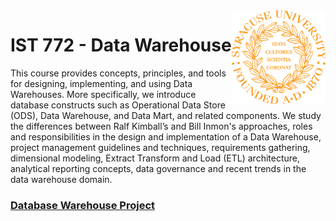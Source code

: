 <img align="right" width="150" height="150" src="https://github.com/dcaley5005/Data_Science/blob/main/Syracuse/Applied%20Data%20Science%20Portfolio/syracuse_logo.png">

# IST 772 - Data Warehouse

This course provides concepts, principles, and tools for designing, implementing, and using Data Warehouses. More specifically, we introduce database constructs such as Operational Data Store (ODS), Data Warehouse, and Data Mart, and related components. We study the differences between Ralf Kimball’s and Bill Inmon's approaches, roles and responsibilities in the design and implementation of a Data Warehouse, project management guidelines and techniques, requirements gathering, dimensional modeling, Extract Transform and Load (ETL) architecture, analytical reporting concepts, data governance and recent trends in the data warehouse domain.


### [Database Warehouse Project](https://github.com/dcaley5005/Data_Science/blob/main/Syracuse/Applied%20Data%20Science%20Portfolio/IST%20722%20-%20Data%20Warehouse/IST_722_Group_02_Order_Fulfillment.pdf)

